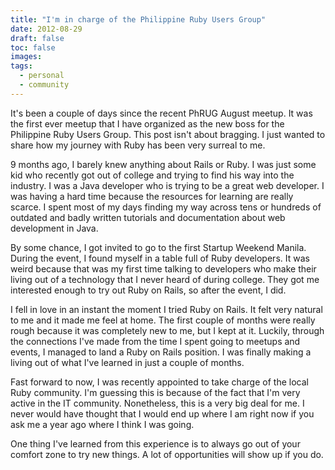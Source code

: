 ```yaml
---
title: "I'm in charge of the Philippine Ruby Users Group"
date: 2012-08-29
draft: false
toc: false
images:
tags:
  - personal
  - community
---
```


It's been a couple of days since the recent PhRUG August meetup. It was the first ever meetup that I have organized as the new boss for the Philippine Ruby Users Group. This post isn't about bragging. I just wanted to share how my journey with Ruby has been very surreal to me.

9 months ago, I barely knew anything about Rails or Ruby. I was just some kid who recently got out of college and trying to find his way into the industry. I was a Java developer who is trying to be a great web developer. I was having a hard time because the resources for learning are really scarce. I spent most of my days finding my way across tens or hundreds of outdated and badly written tutorials and documentation about web development in Java.

By some chance, I got invited to go to the first Startup Weekend Manila. During the event, I found myself in a table full of Ruby developers. It was weird because that was my first time talking to developers who make their living out of a technology that I never heard of during college. They got me interested enough to try out Ruby on Rails, so after the event, I did.

I fell in love in an instant the moment I tried Ruby on Rails. It felt very natural to me and it made me feel at home. The first couple of months were really rough because it was completely new to me, but I kept at it. Luckily, through the connections I've made from the time I spent going to meetups and events, I managed to land a Ruby on Rails position. I was finally making a living out of what I've learned in just a couple of months.

Fast forward to now, I was recently appointed to take charge of the local Ruby community. I'm guessing this is because of the fact that I'm very active in the IT community. Nonetheless, this is a very big deal for me. I never would have thought that I would end up where I am right now if you ask me a year ago where I think I was going.

One thing I've learned from this experience is to always go out of your comfort zone to try new things. A lot of opportunities will show up if you do.
